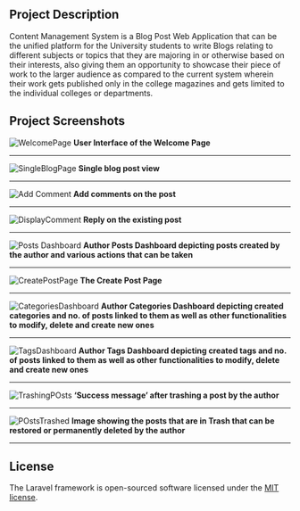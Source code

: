 ## Project Description
<p>Content Management System is a Blog Post Web Application that can be the
   unified platform for the University students to write Blogs relating to
   different subjects or topics that they are majoring in or otherwise based on
   their interests, also giving them an opportunity to showcase their piece of
   work to the larger audience as compared to the current system wherein their
   work gets published only in the college magazines and gets limited to the
   individual colleges or departments.
</p>
   
## Project Screenshots 

![WelcomePage](https://user-images.githubusercontent.com/31646033/83154656-04369c00-a11e-11ea-96de-6dce02301b90.jpg)
<strong align="center">User Interface of the Welcome Page</strong>
<br>
<hr>

![SingleBlogPage](https://user-images.githubusercontent.com/31646033/83157884-b9b71e80-a121-11ea-8870-58531cf2526e.jpg)
<strong align="center">Single blog post view</strong>
<br>
<hr>

![Add Comment](https://user-images.githubusercontent.com/31646033/83157894-bd4aa580-a121-11ea-911d-e4d12b455d39.png)
<strong align="center">Add comments on the post</strong>
<br>
<hr>

![DisplayComment](https://user-images.githubusercontent.com/31646033/83157904-c0459600-a121-11ea-8050-c3534af0cbff.png)
<strong align="center">Reply on the existing post</strong>
<br>
<hr>

![Posts Dashboard](https://user-images.githubusercontent.com/31646033/83156613-3ea13880-a120-11ea-9c69-a5ced696f2c3.png)
<strong align="center">Author Posts Dashboard depicting posts created by the author and various actions that can be taken</strong>
<br>
<hr>

![CreatePostPage](https://user-images.githubusercontent.com/31646033/83157028-c2f3bb80-a120-11ea-9e40-b57a1d159b3b.png)
<strong align="center">The Create Post Page</strong>
<br>
<hr>

![CategoriesDashboard](https://user-images.githubusercontent.com/31646033/83157042-c7b86f80-a120-11ea-8910-021bb36a5297.jpg)
<strong align="center">
Author Categories Dashboard depicting created categories and no.
of posts linked to them as well as other functionalities to modify,
delete and create new ones
</strong>
<br>
<hr>

![TagsDashboard](https://user-images.githubusercontent.com/31646033/83157068-cedf7d80-a120-11ea-8f64-813eb63ef1cf.jpg)
<strong align="center">
Author Tags Dashboard depicting created tags and no. of posts linked to them as well as other functionalities to modify, delete and create new ones
</strong>
<br>
<hr>

![TrashingPOsts](https://user-images.githubusercontent.com/31646033/83157544-5cbb6880-a121-11ea-8d7e-1fd45bfe9a9e.jpg)
<strong align="center">‘Success message’ after trashing a post by the author</strong>
<br>
<hr>

![POstsTrashed](https://user-images.githubusercontent.com/31646033/83157560-61801c80-a121-11ea-9b5a-b726cf18a6aa.jpg)
<strong align="center">
Image showing the posts that are in Trash that can be restored or
permanently deleted by the author
</strong>
<br>
<hr>
                  
## License

The Laravel framework is open-sourced software licensed under the [MIT license](https://opensource.org/licenses/MIT).
